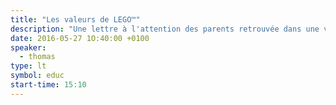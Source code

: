 ```yaml
---
title: "Les valeurs de LEGO™"
description: "Une lettre à l'attention des parents retrouvée dans une vieille boîte LEGO™ de 1973. Que nous apprend-elle sur les valeurs de la firme Danoise ?"
date: 2016-05-27 1O:40:00 +0100
speaker:
  - thomas
type: lt
symbol: educ
start-time: 15:10
---
```


